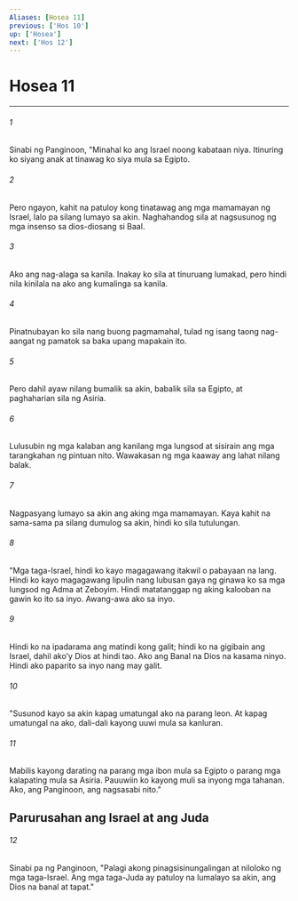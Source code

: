 ```yaml
---
Aliases: [Hosea 11]
previous: ['Hos 10']
up: ['Hosea']
next: ['Hos 12']
---
```

# Hosea 11

***

###### 1
Sinabi ng Panginoon, "Minahal ko ang Israel noong kabataan niya. Itinuring ko siyang anak at tinawag ko siya mula sa Egipto. 

###### 2
Pero ngayon, kahit na patuloy kong tinatawag ang mga mamamayan ng Israel, lalo pa silang lumayo sa akin. Naghahandog sila at nagsusunog ng mga insenso sa dios-diosang si Baal. 

###### 3
Ako ang nag-alaga sa kanila. Inakay ko sila at tinuruang lumakad, pero hindi nila kinilala na ako ang kumalinga sa kanila. 

###### 4
Pinatnubayan ko sila nang buong pagmamahal, tulad ng isang taong nag-aangat ng pamatok sa baka upang mapakain ito. 

###### 5
Pero dahil ayaw nilang bumalik sa akin, babalik sila sa Egipto, at paghaharian sila ng Asiria. 

###### 6
Lulusubin ng mga kalaban ang kanilang mga lungsod at sisirain ang mga tarangkahan ng pintuan nito. Wawakasan ng mga kaaway ang lahat nilang balak. 

###### 7
Nagpasyang lumayo sa akin ang aking mga mamamayan. Kaya kahit na sama-sama pa silang dumulog sa akin, hindi ko sila tutulungan. 

###### 8
"Mga taga-Israel, hindi ko kayo magagawang itakwil o pabayaan na lang. Hindi ko kayo magagawang lipulin nang lubusan gaya ng ginawa ko sa mga lungsod ng Adma at Zeboyim. Hindi matatanggap ng aking kalooban na gawin ko ito sa inyo. Awang-awa ako sa inyo. 

###### 9
Hindi ko na ipadarama ang matindi kong galit; hindi ko na gigibain ang Israel, dahil akoʼy Dios at hindi tao. Ako ang Banal na Dios na kasama ninyo. Hindi ako paparito sa inyo nang may galit. 

###### 10
"Susunod kayo sa akin kapag umatungal ako na parang leon. At kapag umatungal na ako, dali-dali kayong uuwi mula sa kanluran. 

###### 11
Mabilis kayong darating na parang mga ibon mula sa Egipto o parang mga kalapating mula sa Asiria. Pauuwiin ko kayong muli sa inyong mga tahanan. Ako, ang Panginoon, ang nagsasabi nito." 

## Parurusahan ang Israel at ang Juda 

###### 12
Sinabi pa ng Panginoon, "Palagi akong pinagsisinungalingan at niloloko ng mga taga-Israel. Ang mga taga-Juda ay patuloy na lumalayo sa akin, ang Dios na banal at tapat."
